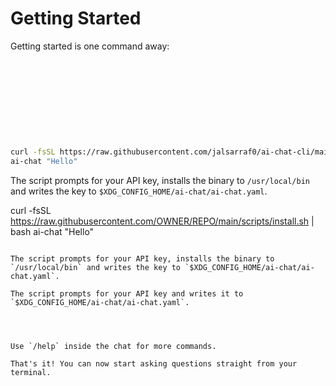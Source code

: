 # Getting Started

Getting started is one command away:

```bash










curl -fsSL https://raw.githubusercontent.com/jalsarraf0/ai-chat-cli/main/scripts/install.sh | bash
ai-chat "Hello"
```
The script prompts for your API key, installs the binary to `/usr/local/bin` and writes the key to `$XDG_CONFIG_HOME/ai-chat/ai-chat.yaml`.







curl -fsSL https://raw.githubusercontent.com/OWNER/REPO/main/scripts/install.sh | bash
ai-chat "Hello"
```

The script prompts for your API key, installs the binary to `/usr/local/bin` and writes the key to `$XDG_CONFIG_HOME/ai-chat/ai-chat.yaml`.

The script prompts for your API key and writes it to `$XDG_CONFIG_HOME/ai-chat/ai-chat.yaml`.




Use `/help` inside the chat for more commands.

That's it! You can now start asking questions straight from your terminal.
